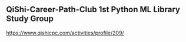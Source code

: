 ## QiShi-Career-Path-Club 1st Python ML Library Study Group

https://www.qishicpc.com/activities/profile/209/
